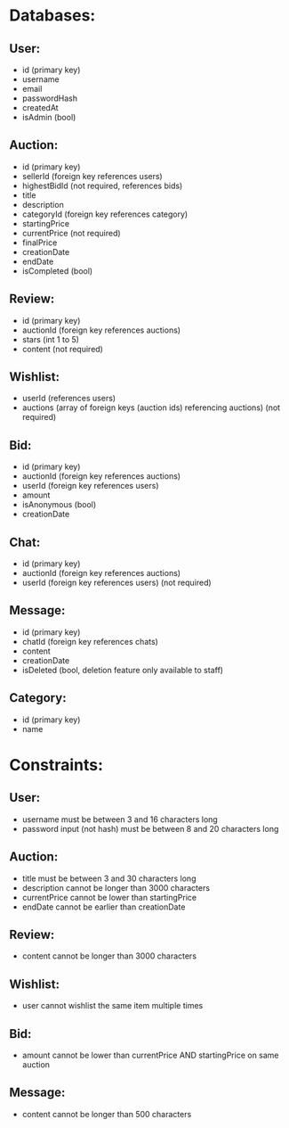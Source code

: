 # Databases:
## User:
- id (primary key)
- username
- email
- passwordHash
- createdAt
- isAdmin (bool)
## Auction:
- id (primary key)
- sellerId (foreign key references users)
- highestBidId (not required, references bids)
- title
- description
- categoryId (foreign key references category)
- startingPrice
- currentPrice (not required)
- finalPrice
- creationDate
- endDate
- isCompleted (bool)
## Review:
- id (primary key)
- auctionId (foreign key references auctions)
- stars (int 1 to 5)
- content (not required)
## Wishlist:
- userId (references users)
- auctions (array of foreign keys (auction ids) referencing auctions) (not required)
## Bid:
- id (primary key)
- auctionId (foreign key references auctions)
- userId (foreign key references users)
- amount
- isAnonymous (bool)
- creationDate
## Chat:
- id (primary key)
- auctionId (foreign key references auctions)
- userId (foreign key references users) (not required)
## Message:
- id (primary key)
- chatId (foreign key references chats)
- content
- creationDate
- isDeleted (bool, deletion feature only available to staff)
## Category:
- id (primary key)
- name
# Constraints:
## User:
- username must be between 3 and 16 characters long
- password input (not hash) must be between 8 and 20 characters long
## Auction:
- title must be between 3 and 30 characters long
- description cannot be longer than 3000 characters
- currentPrice cannot be lower than startingPrice
- endDate cannot be earlier than creationDate
## Review:
- content cannot be longer than 3000 characters
## Wishlist:
- user cannot wishlist the same item multiple times
## Bid:
- amount cannot be lower than currentPrice AND startingPrice on same auction
## Message:
- content cannot be longer than 500 characters